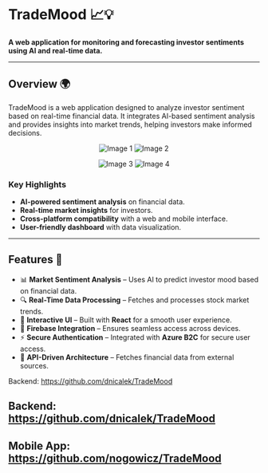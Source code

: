 # TradeMood 📈💡

**A web application for monitoring and forecasting investor sentiments using AI and real-time data.**


---

## Overview 🌍

TradeMood is a web application designed to analyze investor sentiment based on real-time financial data. It integrates AI-based sentiment analysis and provides insights into market trends, helping investors make informed decisions.

<p align="center">
  <img src="https://github.com/nogowicz/TradeMood/assets/79533105/bc0d9003-26b6-4a95-8982-202525d3be4f" alt="Image 1">
  <img src="https://github.com/nogowicz/TradeMood/assets/79533105/caf4d266-22de-4096-b772-585744d8107b" alt="Image 2">
</p>

<p align="center">
  <img src="https://github.com/nogowicz/TradeMood/assets/79533105/19882fe1-9d4a-47ff-a4aa-175fbd3bc371" alt="Image 3">
  <img src="https://github.com/nogowicz/TradeMood/assets/79533105/25995ba9-1639-439d-bb93-59be2f415f05" alt="Image 4">
</p>

### Key Highlights
- **AI-powered sentiment analysis** on financial data.
- **Real-time market insights** for investors.
- **Cross-platform compatibility** with a web and mobile interface.
- **User-friendly dashboard** with data visualization.

---

## Features 🚀

- 📊 **Market Sentiment Analysis** – Uses AI to predict investor mood based on financial data.
- 🔍 **Real-Time Data Processing** – Fetches and processes stock market trends.
- 🎨 **Interactive UI** – Built with **React** for a smooth user experience.
- 🔗 **Firebase Integration** – Ensures seamless access across devices.
- ⚡ **Secure Authentication** – Integrated with **Azure B2C** for secure user access.
- 📡 **API-Driven Architecture** – Fetches financial data from external sources.


Backend: https://github.com/dnicalek/TradeMood
## Backend: https://github.com/dnicalek/TradeMood
## Mobile App: https://github.com/nogowicz/TradeMood
